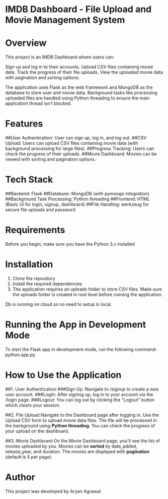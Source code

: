 # IMDB Dashboard - File Upload and Movie Management System

# Overview
This project is an IMDB Dashboard where users can:

Sign up and log in to their accounts.
Upload CSV files containing movie data.
Track the progress of their file uploads.
View the uploaded movie data with pagination and sorting options.

The application uses Flask as the web framework and MongoDB as the database to store user and movie data. Background tasks like processing uploaded files are handled using Python threading to ensure the main application thread isn't blocked.
 
# Features
##User Authentication: 
User can sign up, log in, and log out.
##CSV Upload: 
Users can upload CSV files containing movie data (with background processing for large files).
##Progress Tracking: 
Users can check the progress of their uploads.
##Movie Dashboard: 
Movies can be viewed with sorting and pagination options.

# Tech Stack
##Backend: 
Flask
##Database: 
MongoDB (with pymongo integration)
##Background Task Processing: 
Python threading
##Frontend: 
HTML (Basic UI for login, signup, dashboard)
##File Handling: 
werkzeug for secure file uploads and password

# Requirements
Before you begin, make sure you have the Python 3.x installed

# Installation
1. Clone the repository
2. Install the required dependencies
3. The application requires an uploads folder to store CSV files. Make sure the uploads folder is created in root level before running the application.

Db is running on cloud so no need to setup in local.

# Running the App in Development Mode
To start the Flask app in development mode, run the following command:
python app.py

# How to Use the Application
##1. User Authentication
###Sign Up: 
Navigate to /signup to create a new user account.
###Login: 
After signing up, log in to your account via the /login page.
###Logout: 
You can log out by clicking the "Logout" button which clears your session.

##2. File Upload
Navigate to the Dashboard page after logging in.
Use the Upload CSV form to upload movie data files.
The file will be processed in the background using **Python threading**. You can check the progress of your upload on the dashboard.

##3. Movie Dashboard
On the Movie Dashboard page, you'll see the list of movies uploaded by you.
Movies can be **sorted** by date_added, release_year, and duration.
The movies are displayed with **pagination** (default is 5 per page).


# Author
This project was developed by Aryan Agrawal.
